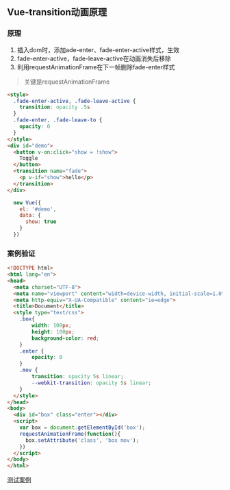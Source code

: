 
## Vue-transition动画原理
### 原理
1. 插入dom时，添加ade-enter、fade-enter-active样式，生效
2. fade-enter-active，fade-leave-active在动画消失后移除
3. 利用requestAnimationFrame在下一帧删除fade-enter样式

> 关键是requestAnimationFrame
```html
<style>
  .fade-enter-active, .fade-leave-active {
    transition: opacity .5s
  }
  .fade-enter, .fade-leave-to {
    opacity: 0
  }
</style>
<div id="demo">
  <button v-on:click="show = !show">
    Toggle
  </button>
  <transition name="fade">
    <p v-if="show">hello</p>
  </transition>
</div>
```
```js
  new Vue({
    el: '#demo',
    data: {
      show: true
    }
  })
```
### 案例验证
```html
<!DOCTYPE html>
<html lang="en">
<head>
  <meta charset="UTF-8">
  <meta name="viewport" content="width=device-width, initial-scale=1.0">
  <meta http-equiv="X-UA-Compatible" content="ie=edge">
  <title>Document</title>
  <style type="text/css">
    .box{
        width: 100px;
        height: 100px;
        background-color: red;
    }
    .enter {
        opacity: 0
    }
    .mov {
        transition: opacity 5s linear;
        --webkit-transition: opacity 5s linear;
    }
  </style>
</head>
<body>
  <div id="box" class="enter"></div>
  <script>
    var box = document.getElementById('box');
    requestAnimationFrame(function(){
      box.setAttribute('class', 'box mov');
    })
  </script>
</body>
</html>

```
[测试案例](./vue-transition.html)